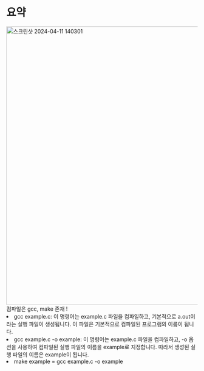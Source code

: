 <h1>요약</h1>
<img width="731" alt="스크린샷 2024-04-11 140301" src="https://github.com/Sossoh/SystemPgm/assets/128332587/99eedb20-5c33-4cb1-a3d3-018934383353">
<br>
컴파일은 gcc, make 존재 ! 
<li>
  gcc example.c: 이 명령어는 example.c 파일을 컴파일하고, 기본적으로 a.out이라는 실행 파일이 생성됩니다. 이 파일은 기본적으로 컴파일된 프로그램의 이름이 됩니다.
</li>
<li>
gcc example.c -o example: 이 명령어는 example.c 파일을 컴파일하고, -o 옵션을 사용하여 컴파일된 실행 파일의 이름을 example로 지정합니다. 따라서 생성된 실행 파일의 이름은 example이 됩니다.  
</li>
<li>
  make example = gcc example.c -o example
</li>
